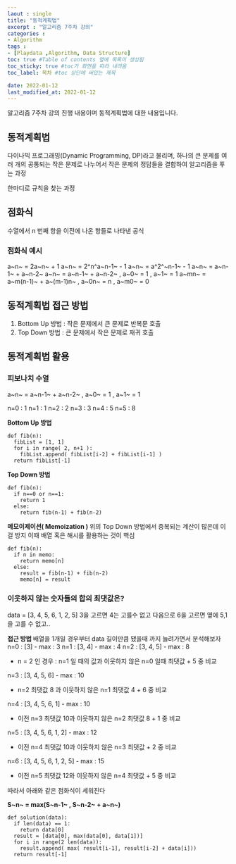 ```yaml
---
laout : single
title: "동적계획법"
excerpt : "알고리즘 7주차 강의"
categories :
- Algorithm
tags :
- [Playdata ,Algorithm, Data Structure]
toc: true #Table of contents 옆에 목록이 생성됨
toc_sticky: true #toc가 화면을 따라 내려옴
toc_label: 목차 #toc 상단에 써있는 제목

date: 2022-01-12
last_modified_at: 2022-01-12
---
```


알고리즘 7주차 강의 진행 내용이며 동적계획법에 대한 내용입니다.

## 동적계획법
다이나믹 프로그래밍(Dynamic Programming, DP)라고 불리며, 하나의 큰 문제를 여러 개의 공통되는 작은 문제로 나누어서 작은 문제의 정답들을 결합하여 알고리즘을  푸는 과정

한마디로 규칙을 찾는 과정

## 점화식
수열에서 n 번째 항을 이전에 나온 항들로 나타낸 공식


### 점화식 예시
a~n~ = 2a~n~ + 1
a~n~ = 2^n^a~n-1~ - 1
a~n~ = a^2^~n-1~ - 1
a~n~ = a~n-1~ + a~n-2~
a~n~ = a~n-1~ + a~n-2~ , a~0~ = 1 , a~1~ = 1
a~mn~ = a~m(n-1)~ + a~(m-1)n~ , a~0n~ = n , a~m0~ = 0

## 동적계획법 접근 방법
1. Bottom Up 방법 : 작은 문제에서 큰 문제로 반복문 호출
2. Top Down 방법 : 큰 문제에서 작은 문제로 재귀 호출

## 동적계획법 활용

### 피보나치 수열

a~n~ = a~n-1~ + a~n-2~ , a~0~ = 1 , a~1~ = 1

n=0 : 1
n=1 : 1
n=2 : 2
n=3 : 3
n=4 : 5
n=5 : 8

<b> Bottom Up 방법 </b>
```
def fib(n):
  fibList = [1, 1]
  for i in range( 2, n+1 ):
    fibList.append( fibList[i-2] + fibList[i-1] )
  return fibList[-1]
```

<b> Top Down 방법 </b>
```
def fib(n):
  if n==0 or n==1:
    return 1
  else:
    return fib(n-1) + fib(n-2)
```

<b> 메모이제이션( Memoization ) </b>
위의 Top Down 방법에서 중복되는 계산이 많은데 이걸 방지
이때 배열 혹은 해시를 활용하는 것이 핵심
```
def fib(n):
  if n in memo:
    return memo[n]
  else:
    result = fib(n-1) + fib(n-2)
    memo[n] = result
```

### 이웃하지 않는 숫자들의 합의 최댓값은?

data = [3, 4, 5, 6, 1, 2, 5]
3을 고르면 4는 고를수 없고 다음으로 6을 고르면 옆에 5,1을 고를 수 없고..

<b> 접근 방법 </b>
배열을 1개일 경우부터 data 길이만큼 됐을때 까지 늘려가면서 분석해보자
n=0 : [3] -  max : 3
n=1 : [3, 4] - max : 4
n=2 : [3, 4, 5] - max : 8

- n = 2 인 경우 : n=1 일 때의 값과 이웃하지 않은 n=0 일때 최댓값 + 5 중 비교

n=3 : [3, 4, 5, 6] - max : 10

- n=2 최댓값 8 과 이웃하지 않은 n=1 최댓값 4 + 6 중 비교

n=4 : [3, 4, 5, 6, 1] - max : 10

- 이전 n=3 최댓값 10과 이웃하지 않은 n=2 최댓값 8 + 1 중 비교

n=5 : [3, 4, 5, 6, 1, 2] - max : 12

- 이전 n=4 최댓값 10과 이웃하지 않은 n=3 최댓값 + 2 중 비교

n=6 : [3, 4, 5, 6, 1, 2, 5] - max : 15

- 이전 n=5 최댓값 12와 이웃하지 않은 n=4 최댓값 + 5 중 비교

따라서 아래와 같은 점화식이 세워진다

<b> S~n~ = max(S~n-1~ , S~n-2~ + a~n~) </b>

```
def solution(data):
  if len(data) == 1:
    return data[0]
  result = [data[0], max(data[0], data[1])]
  for i in range(2 len(data)):
    result.append( max( result[i-1], result[i-2] + data[i]))
  return result[-1]
```
